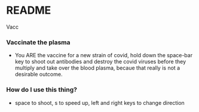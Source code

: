# README #

Vacc

### Vaccinate the plasma ###

* You ARE the vaccine for a new strain of covid, hold down the space-bar key to shoot out antibodies and destroy the covid viruses before they multiply and take over the blood plasma, becaue that really is not a desirable outcome.

### How do I use this thing? ###

* space to shoot, s to speed up, left and right keys to change direction
